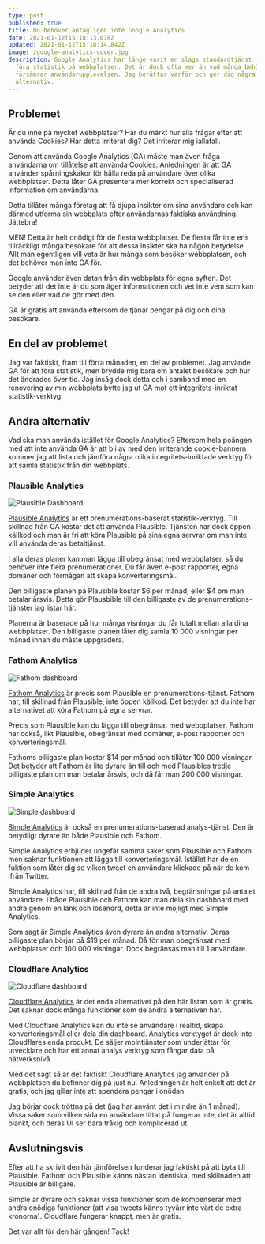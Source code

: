 ```yaml
---
type: post
published: true
title: Du behöver antagligen inte Google Analytics
date: 2021-01-12T15:18:13.078Z
updated: 2021-01-12T15:18:14.842Z
image: /google-analytics-cover.jpg
description: Google Analytics har länge varit en slags standardtjänst för att
  föra statistik på webbplatser. Det är dock ofta mer än vad många behöver och
  försämrar användarupplevelsen. Jag berättar varför och ger dig några
  alternativ.
---
```


## Problemet

Är du inne på mycket webbplatser? Har du märkt hur alla frågar efter att använda Cookies? Har detta irriterat dig? Det irriterar mig iallafall.

Genom att använda Google Analytics (GA) måste man även fråga användarna om tillåtelse att använda Cookies. Anledningen är att GA använder spårningskakor för hålla reda på användare över olika webbplatser. Detta låter GA presentera mer korrekt och specialiserad information om användarna.

Detta tillåter många företag att få djupa insikter om sina användare och kan därmed utforma sin webbplats efter användarnas faktiska användning. Jättebra!

MEN! Detta är helt onödigt för de flesta webbplatser. De flesta får inte ens tillräckligt många besökare för att dessa insikter ska ha någon betydelse. Allt man egentligen vill veta är hur många som besöker webbplatsen, och det behöver man inte GA för.

Google använder även datan från din webbplats för egna syften. Det betyder att det inte är du som äger informationen och vet inte vem som kan se den eller vad de gör med den.

GA är gratis att använda eftersom de tjänar pengar på dig och dina besökare.

## En del av problemet

Jag var faktiskt, fram till förra månaden, en del av problemet. Jag använde GA för att föra statistik, men brydde mig bara om antalet besökare och hur det ändrades över tid. Jag insåg dock detta och i samband med en renovering av min webbplats bytte jag ut GA mot ett integritets-inriktat statistik-verktyg.

## Andra alternativ

Vad ska man använda istället för Google Analytics? Eftersom hela poängen med att inte använda GA är att bli av med den irriterande cookie-bannern kommer jag att lista och jämföra några olika integritets-inriktade verktyg för att samla statistik från din webbplats.

### Plausible Analytics

![Plausible Dashboard](/plausible.jpg "Plausible Dashboard")

[Plausible Analytics](https://plausible.io) är ett prenumerations-baserat statistik-verktyg. Till skillnad från GA kostar det att använda Plausible. Tjänsten har dock öppen källkod och man är fri att köra Plausible på sina egna servrar om man inte vill använda deras betaltjänst.

I alla deras planer kan man lägga till obegränsat med webbplatser, så du behöver inte flera prenumerationer. Du får även e-post rapporter, egna domäner och förmågan att skapa konverteringsmål. 

Den billigaste planen på Plausible kostar $6 per månad, eller $4 om man betalar årsvis. Detta gör Plausbible till den billigaste av de prenumerations-tjänster jag listar här.

Planerna är baserade på hur många visningar du får totalt mellan alla dina webbplatser. Den billigaste planen låter dig samla 10 000 visningar per månad innan du måste uppgradera.

### Fathom Analytics

![Fathom dashboard](/fathom.jpg "Fathom dashboard")

[Fathom Analytics](https://usefathom.com/) är precis som Plausible en prenumerations-tjänst. Fathom har, till skillnad från Plausible, inte öppen källkod. Det betyder att du inte har alternativet att köra Fathom på egna servrar.

Precis som Plausible kan du lägga till obegränsat med webbplatser. Fathom har också, likt Plausible, obegränsat med domäner, e-post rapporter och konverteringsmål.

Fathoms billigaste plan kostar $14 per månad och tillåter 100 000 visningar. Det betyder att Fathom är lite dyrare än till och med Plausibles tredje billigaste plan om man betalar årsvis, och då får man 200 000 visningar.

### Simple Analytics

![Simple dashboard](/simple-analytics.jpg "Simple dashboard")

[Simple Analytics](https://simpleanalytics.com/) är också en prenumerations-baserad analys-tjänst. Den är betydligt dyrare än både Plausible och Fathom.

Simple Analytics erbjuder ungefär samma saker som Plausible och Fathom men saknar funktionen att lägga till konverteringsmål. Istället har de en fuktion som låter dig se vilken tweet en användare klickade på när de kom ifrån Twitter.

Simple Analytics har, till skillnad från de andra två, begränsningar på antalet användare. I både Plausible och Fathom kan man dela sin dashboard med andra genom en länk och lösenord, detta är inte möjligt med Simple Analytics.

Som sagt är Simple Analytics även dyrare än andra alternativ. Deras billigaste plan börjar på $19 per månad. Då för man obegränsat med webbplatser och 100 000 visningar. Dock begränsas man till 1 användare.

### Cloudflare Analytics

![Cloudflare dashboard](/cloudflare-analytics.jpg "Cloudflare dashboard")

[Cloudflare Analytics](https://www.cloudflare.com/) är det enda alternativet på den här listan som är gratis. Det saknar dock många funktioner som de andra alternativen har.

Med Cloudflare Analytics kan du inte se användare i realtid, skapa konverteringsmål eller dela din dashboard. Analytics verktyget är dock inte Cloudflares enda produkt. De säljer molntjänster som underlättar för utvecklare och har ett annat analys verktyg som fångar data på nätverksnivå.

Med det sagt så är det faktiskt Cloudflare Analytics jag använder på webbplatsen du befinner dig på just nu. Anledningen är helt enkelt att det är gratis, och jag gillar inte att spendera pengar i onödan.

Jag börjar dock tröttna på det (jag har använt det i mindre än 1 månad). Vissa saker som vilken sida en användare tittat på fungerar inte, det är alltid blankt, och deras UI ser bara tråkig och komplicerad ut. 

## Avslutningsvis

Efter att ha skrivit den här jämförelsen funderar jag faktiskt på att byta till Plausible. Fathom och Plausible känns nästan identiska, med skillnaden att Plausible är billigare. 

Simple är dyrare och saknar vissa funktioner som de kompenserar med andra onödiga funktioner (att visa tweets känns tyvärr inte värt de extra kronorna). Cloudflare fungerar knappt, men är gratis.

Det var allt för den här gången! Tack!